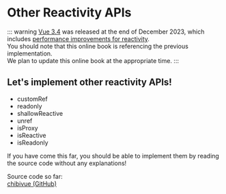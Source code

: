 # Other Reactivity APIs

::: warning
[Vue 3.4](https://blog.vuejs.org/posts/vue-3-4) was released at the end of December 2023, which includes [performance improvements for reactivity](https://github.com/vuejs/core/pull/5912).  
You should note that this online book is referencing the previous implementation.  
We plan to update this online book at the appropriate time.
:::

## Let's implement other reactivity APIs!

- customRef
- readonly
- shallowReactive
- unref
- isProxy
- isReactive
- isReadonly

If you have come this far, you should be able to implement them by reading the source code without any explanations!

Source code so far:  
[chibivue (GitHub)](https://github.com/Ubugeeei/chibivue/tree/main/book/impls/30_basic_reactivity_system/150_other_apis)
